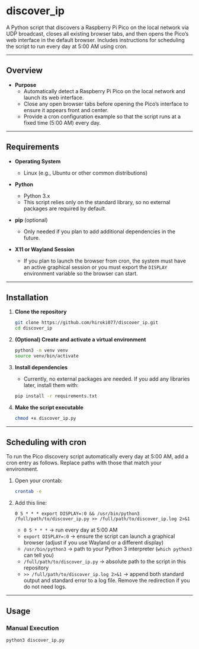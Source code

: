 # discover_ip

A Python script that discovers a Raspberry Pi Pico on the local network via UDP broadcast, closes all existing browser tabs, and then opens the Pico’s web interface in the default browser. Includes instructions for scheduling the script to run every day at 5:00 AM using cron.

---

## Overview

- **Purpose**  
  - Automatically detect a Raspberry Pi Pico on the local network and launch its web interface.  
  - Close any open browser tabs before opening the Pico’s interface to ensure it appears front and center.  
  - Provide a cron configuration example so that the script runs at a fixed time (5:00 AM) every day.

---

## Requirements

- **Operating System**  
  - Linux (e.g., Ubuntu or other common distributions)  

- **Python**  
  - Python 3.x  
  - This script relies only on the standard library, so no external packages are required by default.  

- **pip** (optional)  
  - Only needed if you plan to add additional dependencies in the future.  

- **X11 or Wayland Session**  
  - If you plan to launch the browser from cron, the system must have an active graphical session or you must export the `DISPLAY` environment variable so the browser can start.  

---

## Installation

1. **Clone the repository**  
    ```bash
    git clone https://github.com/hiroki077/discover_ip.git
    cd discover_ip
    ```

2. **(Optional) Create and activate a virtual environment**  
    ```bash
    python3 -m venv venv
    source venv/bin/activate
    ```

3. **Install dependencies**  
   - Currently, no external packages are needed. If you add any libraries later, install them with:
    ```bash
    pip install -r requirements.txt
    ```

4. **Make the script executable**  
    ```bash
    chmod +x discover_ip.py
    ```

---

## Scheduling with cron

To run the Pico discovery script automatically every day at 5:00 AM, add a cron entry as follows. Replace paths with those that match your environment.

1. Open your crontab:
    ```bash
    crontab -e
    ```

2. Add this line:
    ```cron
    0 5 * * * export DISPLAY=:0 && /usr/bin/python3 /full/path/to/discover_ip.py >> /full/path/to/discover_ip.log 2>&1
    ```
    - `0 5 * * *` → run every day at 5:00 AM  
    - `export DISPLAY=:0` → ensure the script can launch a graphical browser (adjust if you use Wayland or a different display)  
    - `/usr/bin/python3` → path to your Python 3 interpreter (`which python3` can tell you)  
    - `/full/path/to/discover_ip.py` → absolute path to the script in this repository  
    - `>> /full/path/to/discover_ip.log 2>&1` → append both standard output and standard error to a log file. Remove the redirection if you do not need logs.

---

## Usage

### Manual Execution

```bash
python3 discover_ip.py
